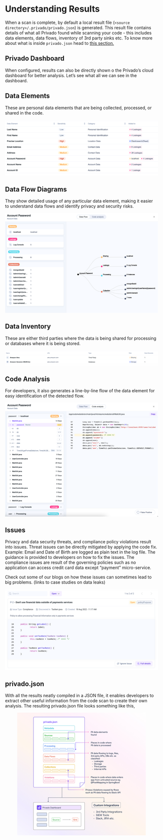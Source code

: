 # Understanding Results

When a scan is complete, by default a local result file (`<source directory>/.privado/privado.json`) is generated. This result file contains details of what all Privado found while scanning your code - this includes data elements, data flows, inventory of 3rd party sinks etc. To know more about what is inside `privado.json` head to [this section.](understanding-the-results.md#privado.json)

## Privado Dashboard

When configured, results can also be directly shown o the Privado’s cloud dashboard for better analysis. Let’s see what all we can see in the dashboard.

## Data Elements

These are personal data elements that are being collected, processed, or shared in the code.

![Example data elements found in a repository scan](../.gitbook/assets/image.png)

## Data Flow Diagrams

They show detailed usage of any particular data element, making it easier to understand data flows and identify privacy and security risks.

![](<../.gitbook/assets/image (8).png>)

## Data Inventory

These are either third parties where the data is being shared for processing or databases where it is being stored.

![Example data inventory found in a repository scan](<../.gitbook/assets/image (12).png>)

## Code Analysis

For developers, it also generates a line-by-line flow of the data element for easy identification of the detected flow.

![](<../.gitbook/assets/image (3).png>)

## Issues

Privacy and data security threats, and compliance policy violations result into issues. Threat issues can be directly mitigated by applying the code fix. Example: Email and Date of Birth are logged as plain text in the log file. The guidance is provided to developers on how to fix the issues. The compliance issues are result of the governing policies such as no application can access credit card data except “payment” micro-service.

Check out some of our blogs on how these issues can sometimes lead to big problems. (links to case studies on data leaks)

![](<../.gitbook/assets/image (18).png>)

## privado.json

With all the results neatly compiled in a JSON file, it enables developers to extract other useful information from the code scan to create their own analysis. The resulting privado.json file looks something like this,

<figure><img src="../.gitbook/assets/Privado JSON.jpg" alt=""><figcaption></figcaption></figure>

